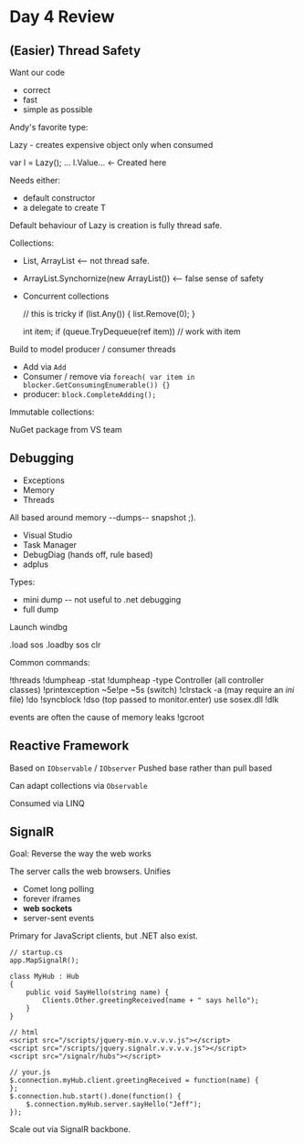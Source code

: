 Day 4 Review
===================

(Easier) Thread Safety
------------

Want our code

* correct
* fast
* simple as possible


Andy's favorite type:

Lazy<T> - creates expensive object only when consumed

var l = Lazy<Repository>();
...
l.Value... <- Created here

Needs either:

* default constructor
* a delegate to create T

Default behaviour of Lazy<T> is creation is fully thread safe.


Collections:

* List<T>, ArrayList <-- not thread safe.
* ArrayList.Synchornize(new ArrayList()) <-- false sense of safety
* Concurrent collections

	// this is tricky
	if (list.Any())
	{
		list.Remove(0);
	}

	int item;
    if (queue.TryDequeue(ref item))
		// work with item

Build to model producer / consumer threads

* Add via `Add`
* Consumer / remove via `foreach( var item in blocker.GetConsumingEnumerable()) {}`
* producer: `block.CompleteAdding();`

Immutable collections:

NuGet package from VS team



Debugging
------------

* Exceptions
* Memory
* Threads

All based around memory --dumps-- snapshot ;).

* Visual Studio
* Task Manager
* DebugDiag (hands off, rule based)
* adplus

Types:

* mini dump -- not useful to .net debugging
* full dump

Launch windbg

.load sos
.loadby sos clr

Common commands:

!threads
!dumpheap -stat
!dumpheap -type Controller (all controller classes)
!printexception
~5e!pe
~5s (switch)
!clrstack -a (may require an *ini* file)
!do
!syncblock 
!dso (top passed to monitor.enter)
use sosex.dll !dlk

events are often the cause of memory leaks
!gcroot


Reactive Framework
------------

Based on `IObservable` / `IObserver`
Pushed base rather than pull based

Can adapt collections via `Observable`

Consumed via LINQ


SignalR
------------

Goal: Reverse the way the web works

The server calls the web browsers. Unifies

* Comet long polling
* forever iframes
* **web sockets**
* server-sent events

Primary for JavaScript clients, but .NET also exist.

	// startup.cs
	app.MapSignalR();
	
	class MyHub : Hub
	{
		public void SayHello(string name) {
			Clients.Other.greetingReceived(name + " says hello");
		}
	}

	// html
	<script src="/scripts/jquery-min.v.v.v.v.js"></script>
	<script src="/scripts/jquery.signalr.v.v.v.v.js"></script>
	<script src="/signalr/hubs"></script>

	// your.js
	$.connection.myHub.client.greetingReceived = function(name) {
	};
	$.connection.hub.start().done(function() {
		$.connection.myHub.server.sayHello("Jeff");
	}); 


Scale out via SignalR backbone.
































